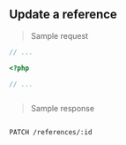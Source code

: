 ## Update a reference

> Sample request

```javascript
// ...
```

```php
<?php

// ...
```

```shell

```

> Sample response

```json

```

`PATCH /references/:id`

